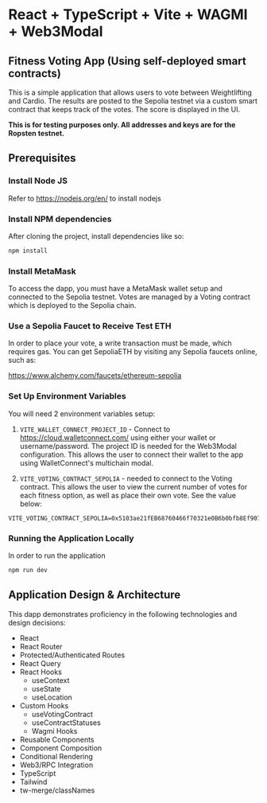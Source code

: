 # React + TypeScript + Vite + WAGMI + Web3Modal

## Fitness Voting App (Using self-deployed smart contracts)

This is a simple application that allows users to vote between Weightlifting and Cardio. The results are posted to the Sepolia testnet via a custom smart contract that keeps track of the votes. The score is displayed in the UI.

**This is for testing purposes only. All addresses and keys are for the Ropsten testnet.**

## Prerequisites

### Install Node JS

Refer to <https://nodejs.org/en/> to install nodejs

### Install NPM dependencies

After cloning the project, install dependencies like so:

```bash
npm install
```

### Install MetaMask

To access the dapp, you must have a MetaMask wallet setup and connected to the Sepolia testnet. Votes are managed by a Voting contract which is deployed to the Sepolia chain.

### Use a Sepolia Faucet to Receive Test ETH

In order to place your vote, a write transaction must be made, which requires gas. You can get SepoliaETH by visiting any Sepolia faucets online, such as:

<https://www.alchemy.com/faucets/ethereum-sepolia>

### Set Up Environment Variables

You will need 2 environment variables setup:

1. `VITE_WALLET_CONNECT_PROJECT_ID` - Connect to <https://cloud.walletconnect.com/> using either your wallet or username/password. The project ID is needed for the Web3Modal configuration. This allows the user to connect their wallet to the app using WalletConnect's multichain modal.

2. `VITE_VOTING_CONTRACT_SEPOLIA` - needed to connect to the Voting contract. This allows the user to view the current number of votes for each fitness option, as well as place their own vote. See the value below:

```
VITE_VOTING_CONTRACT_SEPOLIA=0x5103ae21fEB68760466f70321e0B6b0bfb8Ef907
```

### Running the Application Locally

In order to run the application

```bash
npm run dev
```

## Application Design & Architecture

This dapp demonstrates proficiency in the following technologies and design decisions:

- React
- React Router
- Protected/Authenticated Routes
- React Query
- React Hooks
  - useContext
  - useState
  - useLocation
- Custom Hooks
  - useVotingContract
  - useContractStatuses
  - Wagmi Hooks
- Reusable Components
- Component Composition
- Conditional Rendering
- Web3/RPC Integration
- TypeScript
- Tailwind
- tw-merge/classNames
